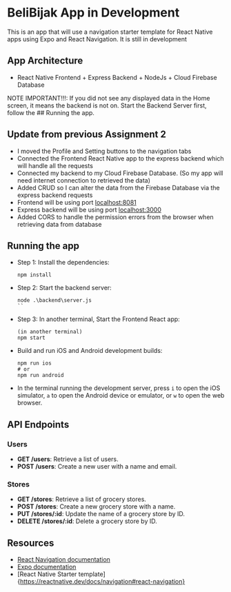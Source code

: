 # BeliBijak App in Development

This is an app that will use a navigation starter template for React Native apps using Expo and React Navigation. It is still in development

## App Architecture

 - React Native Frontend + Express Backend + NodeJs + Cloud Firebase Database

 NOTE IMPORTANT!!!: If you did not see any displayed data in the Home screen, it means the backend is not on. Start the Backend Server first, follow the ## Running the app.

## Update from previous Assignment 2

 - I moved the Profile and Setting buttons to the navigation tabs
 - Connected the Frontend React Native app to the express backend which will handle all the requests
 - Connected my backend to my Cloud Firebase Database. (So my app will need internet connection to retrieved the data)
 - Added CRUD so I can alter the data from the Firebase Database via the express backend requests
 - Frontend will be using port [localhost:8081](http://localhost:8081/)
 - Express backend will be using port [localhost:3000](http://localhost:3000/stores)
 - Added CORS to handle the permission errors from the browser when retrieving data from database

## Running the app

- Step 1: Install the dependencies:

  ```
  npm install
  ```

- Step 2: Start the backend server:

  ```
  node .\backend\server.js
  ``

- Step 3: In another terminal, Start the Frontend React app:

  ```
  (in another terminal)
  npm start
  ```

- Build and run iOS and Android development builds:

  ```
  npm run ios
  # or
  npm run android
  ```

- In the terminal running the development server, press `i` to open the iOS simulator, `a` to open the Android device or emulator, or `w` to open the web browser.

## API Endpoints

### Users
- **GET /users**: Retrieve a list of users.
- **POST /users**: Create a new user with a name and email.

### Stores
- **GET /stores**: Retrieve a list of grocery stores.
- **POST /stores**: Create a new grocery store with a name.
- **PUT /stores/:id**: Update the name of a grocery store by ID.
- **DELETE /stores/:id**: Delete a grocery store by ID.

## Resources

- [React Navigation documentation](https://reactnavigation.org/)
- [Expo documentation](https://docs.expo.dev/)
- [React Native Starter template]{https://reactnative.dev/docs/navigation#react-navigation}

